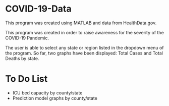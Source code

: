 # COVID-19-Data

This program was created using MATLAB and data from HealthData.gov. 

This program was created in order to raise awareness for the severity of the COVID-19 Pandemic. 

The user is able to select any state or region listed in the dropdown menu of the program. 
So far, two graphs have been displayed: Total Cases and Total Deaths by state. 

# To Do List
- ICU bed capacity by county/state
- Prediction model graphs by county/state




